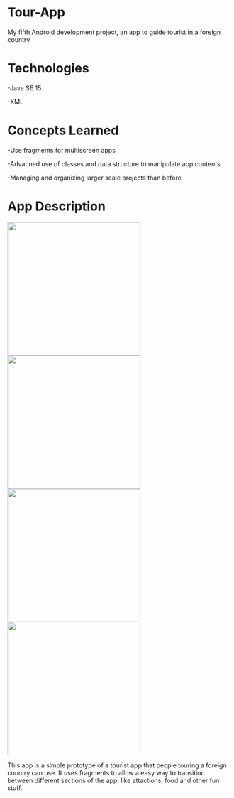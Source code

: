 # Tour-App
My fifth Android development project, an app to guide tourist in a foreign country

# Technologies
<p>-Java SE 15</p>
<p>-XML</p>

# Concepts Learned
<p>-Use fragments for multiscreen apps</p>
<p>-Advacned use of classes and data structure to manipulate app contents</p>
<p>-Managing and organizing larger scale projects than before</p>

# App Description
<p><img src="https://user-images.githubusercontent.com/44735420/96396579-285a4e80-118d-11eb-9bd2-186a19901355.png" width="300"/>
<img src="https://user-images.githubusercontent.com/44735420/96396581-298b7b80-118d-11eb-81d5-2b743a9a56ba.png" width="300"/>
<img src="https://user-images.githubusercontent.com/44735420/96396582-298b7b80-118d-11eb-8073-433fd366615a.png" width="300"/>
<img src="https://user-images.githubusercontent.com/44735420/96396583-2a241200-118d-11eb-8c0e-67f40936f3f1.png" width="300"/></p>

This app is a simple prototype of a tourist app that people touring a foreign country can use. It uses fragments to allow a easy way to transition between different sections
of the app, like attactions, food and other fun stuff.
